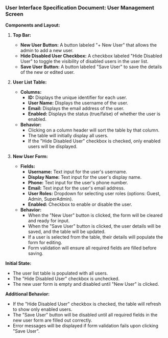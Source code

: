 ### User Interface Specification Document: User Management Screen


**Components and Layout:**

1. **Top Bar:**
   - **New User Button:** A button labeled "+ New User" that allows the admin to add a new user.
   - **Hide Disabled User Checkbox:** A checkbox labeled "Hide Disabled User" to toggle the visibility of disabled users in the user list.
   - **Save User Button:** A button labeled "Save User" to save the details of the new or edited user.

2. **User List Table:**
   - **Columns:**
     - **ID:** Displays the unique identifier for each user.
     - **User Name:** Displays the username of the user.
     - **Email:** Displays the email address of the user.
     - **Enabled:** Displays the status (true/false) of whether the user is enabled.
   - **Behavior:**
     - Clicking on a column header will sort the table by that column.
     - The table will initially display all users.
     - If the "Hide Disabled User" checkbox is checked, only enabled users will be displayed.

3. **New User Form:**
   - **Fields:**
     - **Username:** Text input for the user's username.
     - **Display Name:** Text input for the user's display name.
     - **Phone:** Text input for the user's phone number.
     - **Email:** Text input for the user's email address.
     - **User Roles:** Dropdown for selecting user roles (options: Guest, Admin, SuperAdmin).
     - **Enabled:** Checkbox to enable or disable the user.
   - **Behavior:**
     - When the "New User" button is clicked, the form will be cleared and ready for input.
     - When the "Save User" button is clicked, the user details will be saved, and the table will be updated.
     - If a user is selected from the table, their details will populate the form for editing.
     - Form validation will ensure all required fields are filled before saving.

**Initial State:**
- The user list table is populated with all users.
- The "Hide Disabled User" checkbox is unchecked.
- The new user form is empty and disabled until "New User" is clicked.

**Additional Behavior:**
- If the "Hide Disabled User" checkbox is checked, the table will refresh to show only enabled users.
- The "Save User" button will be disabled until all required fields in the new user form are filled out correctly.
- Error messages will be displayed if form validation fails upon clicking "Save User".
